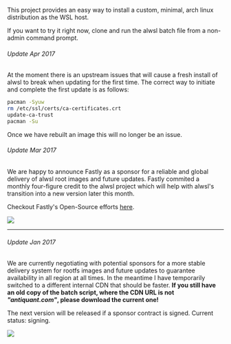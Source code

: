 This project provides an easy way to install a custom, minimal, arch linux distribution as the WSL host.

If you want to try it right now, clone and run the alwsl batch file from a non-admin command prompt. 

###### Update Apr 2017

At the moment there is an upstream issues that will cause a fresh install of alwsl to break when updating for the first time.
The correct way to initiate and complete the first update is as follows:
```bash
pacman -Syuw
rm /etc/ssl/certs/ca-certificates.crt
update-ca-trust
pacman -Su
```

Once we have rebuilt an image this will no longer be an issue.

###### Update Mar 2017

We are happy to announce Fastly as a sponsor for a reliable and global delivery of alwsl root images and future updates. Fastly commited a monthly four-figure credit to the alwsl project which will help with alwsl's transition into a new version later this month.

Checkout Fastly's Open-Source efforts [here](https://www.fastly.com/open-source).

![](http://i.imgur.com/rjcltwk.png)

---

###### Update Jan 2017

We are currently negotiating with potential sponsors for a more stable delivery system for rootfs images and future updates to guarantee availability in all region at all times. In the meantime I have temporarily switched to a different internal CDN that should be faster. **If you still have an old copy of the batch script, where the CDN URL is not ___"antiquant.com"___, please download the current one!**

The next version will be released if a sponsor contract is signed. Current status: signing.

![](http://imgur.com/1T2dyE5.png)
